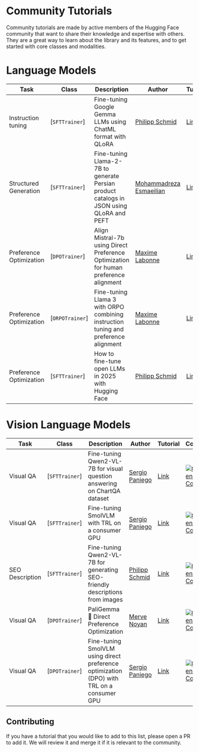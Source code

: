 # Community Tutorials

Community tutorials are made by active members of the Hugging Face community that want to share their knowledge and expertise with others. They are a great way to learn about the library and its features, and to get started with core classes and modalities.

# Language Models

| Task                    | Class           | Description                                                                              | Author                                                         | Tutorial                                                                                                             | Colab                                                                                                                                                                                                                                        |
| ----------------------- | --------------- | ---------------------------------------------------------------------------------------- | -------------------------------------------------------------- | -------------------------------------------------------------------------------------------------------------------- | -------------------------------------------------------------------------------------------------------------------------------------------------------------------------------------------------------------------------------------------- |
| Instruction tuning      | [`SFTTrainer`]  | Fine-tuning Google Gemma LLMs using ChatML format with QLoRA                             | [Philipp Schmid](https://huggingface.co/philschmid)            | [Link](https://www.philschmid.de/fine-tune-google-gemma)                                                             | [![Open In Colab](https://colab.research.google.com/assets/colab-badge.svg)](https://colab.research.google.com/github/philschmid/deep-learning-pytorch-huggingface/blob/main/training/gemma-lora-example.ipynb)                              |
| Structured Generation   | [`SFTTrainer`]  | Fine-tuning Llama-2-7B to generate Persian product catalogs in JSON using QLoRA and PEFT | [Mohammadreza Esmaeilian](https://huggingface.co/Mohammadreza) | [Link](https://huggingface.co/learn/cookbook/en/fine_tuning_llm_to_generate_persian_product_catalogs_in_json_format) | [![Open In Colab](https://colab.research.google.com/assets/colab-badge.svg)](https://colab.research.google.com/github/huggingface/cookbook/blob/main/notebooks/en/fine_tuning_llm_to_generate_persian_product_catalogs_in_json_format.ipynb) |
| Preference Optimization | [`DPOTrainer`]  | Align Mistral-7b using Direct Preference Optimization for human preference alignment     | [Maxime Labonne](https://huggingface.co/mlabonne)              | [Link](https://mlabonne.github.io/blog/posts/Fine_tune_Mistral_7b_with_DPO.html)                                     | [![Open In Colab](https://colab.research.google.com/assets/colab-badge.svg)](https://colab.research.google.com/github/mlabonne/llm-course/blob/main/Fine_tune_a_Mistral_7b_model_with_DPO.ipynb)                                             |
| Preference Optimization | [`ORPOTrainer`] | Fine-tuning Llama 3 with ORPO combining instruction tuning and preference alignment      | [Maxime Labonne](https://huggingface.co/mlabonne)              | [Link](https://mlabonne.github.io/blog/posts/2024-04-19_Fine_tune_Llama_3_with_ORPO.html)                            | [![Open In Colab](https://colab.research.google.com/assets/colab-badge.svg)](https://colab.research.google.com/drive/1eHNWg9gnaXErdAa8_mcvjMupbSS6rDvi)                                                                                      |
| Preference Optimization | [`SFTTrainer`] | How to fine-tune open LLMs in 2025 with Hugging Face | [Philipp Schmid](https://huggingface.co/philschmid) | [Link](https://www.philschmid.de/fine-tune-llms-in-2025) | [![Open In Colab](https://colab.research.google.com/assets/colab-badge.svg)](https://colab.research.google.com/github/philschmid/deep-learning-pytorch-huggingface/blob/main/training/fine-tune-llms-in-2025.ipynb) |

<Youtube id="cnGyyM0vOes" />

# Vision Language Models

| Task            | Class          | Description                                                                  | Author                                                 | Tutorial                                                                         | Colab                                                                                                                                                                                                                           |
| --------------- | -------------- | ---------------------------------------------------------------------------- | ------------------------------------------------------ | -------------------------------------------------------------------------------- | ------------------------------------------------------------------------------------------------------------------------------------------------------------------------------------------------------------------------------- |
| Visual QA       | [`SFTTrainer`] | Fine-tuning Qwen2-VL-7B for visual question answering on ChartQA dataset     | [Sergio Paniego](https://huggingface.co/sergiopaniego) | [Link](https://huggingface.co/learn/cookbook/fine_tuning_vlm_trl)                | [![Open In Colab](https://colab.research.google.com/assets/colab-badge.svg)](https://colab.research.google.com/github/huggingface/cookbook/blob/main/notebooks/en/fine_tuning_vlm_trl.ipynb)                                    |
| Visual QA       | [`SFTTrainer`] | Fine-tuning SmolVLM with TRL on a consumer GPU | [Sergio Paniego](https://huggingface.co/sergiopaniego) | [Link](https://huggingface.co/learn/cookbook/fine_tuning_smol_vlm_sft_trl)                | [![Open In Colab](https://colab.research.google.com/assets/colab-badge.svg)](https://colab.research.google.com/github/huggingface/cookbook/blob/main/notebooks/en/fine_tuning_smol_vlm_sft_trl.ipynb)                                    |
| SEO Description | [`SFTTrainer`] | Fine-tuning Qwen2-VL-7B for generating SEO-friendly descriptions from images | [Philipp Schmid](https://huggingface.co/philschmid)    | [Link](https://www.philschmid.de/fine-tune-multimodal-llms-with-trl)             | [![Open In Colab](https://colab.research.google.com/assets/colab-badge.svg)](https://colab.research.google.com/github/philschmid/deep-learning-pytorch-huggingface/blob/main/training/fine-tune-multimodal-llms-with-trl.ipynb) |
| Visual QA       | [`DPOTrainer`] | PaliGemma 🤝 Direct Preference Optimization                                   | [Merve Noyan](https://huggingface.co/merve)            | [Link](https://github.com/merveenoyan/smol-vision/blob/main/PaliGemma_DPO.ipynb) | [![Open In Colab](https://colab.research.google.com/assets/colab-badge.svg)](https://colab.research.google.com/github/merveenoyan/smol-vision/blob/main/PaliGemma_DPO.ipynb)                                                    |
| Visual QA       | [`DPOTrainer`] | Fine-tuning SmolVLM using direct preference optimization (DPO) with TRL on a consumer GPU                                   | [Sergio Paniego](https://huggingface.co/sergiopaniego)            | [Link](https://huggingface.co/learn/cookbook/fine_tuning_vlm_dpo_smolvlm_instruct) | [![Open In Colab](https://colab.research.google.com/assets/colab-badge.svg)](https://colab.research.google.com/github/huggingface/cookbook/blob/main/notebooks/en/fine_tuning_vlm_dpo_smolvlm_instruct.ipynb)                                                    |

## Contributing

If you have a tutorial that you would like to add to this list, please open a PR to add it. We will review it and merge it if it is relevant to the community.
